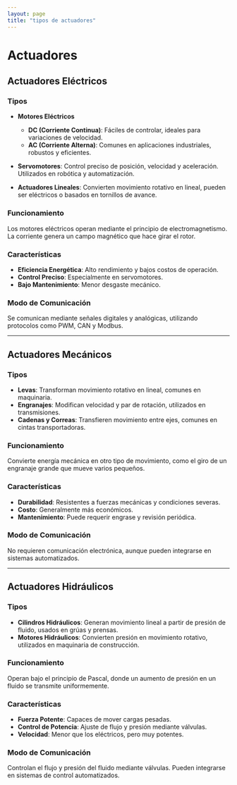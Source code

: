 ```yaml
---
layout: page
title: "tipos de actuadores"
---
```


# Actuadores

## Actuadores Eléctricos

### Tipos
- **Motores Eléctricos**
  - **DC (Corriente Continua)**: Fáciles de controlar, ideales para variaciones de velocidad.
  - **AC (Corriente Alterna)**: Comunes en aplicaciones industriales, robustos y eficientes.
  
- **Servomotores**: Control preciso de posición, velocidad y aceleración. Utilizados en robótica y automatización.

- **Actuadores Lineales**: Convierten movimiento rotativo en lineal, pueden ser eléctricos o basados en tornillos de avance.

### Funcionamiento
Los motores eléctricos operan mediante el principio de electromagnetismo. La corriente genera un campo magnético que hace girar el rotor.

### Características
- **Eficiencia Energética**: Alto rendimiento y bajos costos de operación.
- **Control Preciso**: Especialmente en servomotores.
- **Bajo Mantenimiento**: Menor desgaste mecánico.

### Modo de Comunicación
Se comunican mediante señales digitales y analógicas, utilizando protocolos como PWM, CAN y Modbus.

---

## Actuadores Mecánicos

### Tipos
- **Levas**: Transforman movimiento rotativo en lineal, comunes en maquinaria.
- **Engranajes**: Modifican velocidad y par de rotación, utilizados en transmisiones.
- **Cadenas y Correas**: Transfieren movimiento entre ejes, comunes en cintas transportadoras.

### Funcionamiento
Convierte energía mecánica en otro tipo de movimiento, como el giro de un engranaje grande que mueve varios pequeños.

### Características
- **Durabilidad**: Resistentes a fuerzas mecánicas y condiciones severas.
- **Costo**: Generalmente más económicos.
- **Mantenimiento**: Puede requerir engrase y revisión periódica.

### Modo de Comunicación
No requieren comunicación electrónica, aunque pueden integrarse en sistemas automatizados.

---

## Actuadores Hidráulicos

### Tipos
- **Cilindros Hidráulicos**: Generan movimiento lineal a partir de presión de fluido, usados en grúas y prensas.
- **Motores Hidráulicos**: Convierten presión en movimiento rotativo, utilizados en maquinaria de construcción.

### Funcionamiento
Operan bajo el principio de Pascal, donde un aumento de presión en un fluido se transmite uniformemente.

### Características
- **Fuerza Potente**: Capaces de mover cargas pesadas.
- **Control de Potencia**: Ajuste de flujo y presión mediante válvulas.
- **Velocidad**: Menor que los eléctricos, pero muy potentes.

### Modo de Comunicación
Controlan el flujo y presión del fluido mediante válvulas. Pueden integrarse en sistemas de control automatizados.

